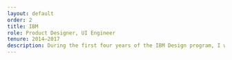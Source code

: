 ```yaml
---
layout: default
order: 2
title: IBM
role: Product Designer, UI Engineer
tenure: 2014–2017
description: During the first four years of the IBM Design program, I worked with various organizations to define product strategy, research user needs, design enterprise software, and support engineering teams while continuously delivering outcomes for the business.
---
```

